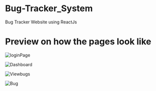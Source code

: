 # Bug-Tracker_System
 Bug Tracker Website using ReactJs

<h1>Preview on how the pages look like</h1>

![loginPage](https://github.com/Marco-Emad/Bug-Tracker_System/assets/56565607/4550393d-f09a-4eea-b661-d5818b728785)

![Dashboard](https://github.com/Marco-Emad/Bug-Tracker_System/assets/56565607/52fba57c-266b-41c0-8f29-7fa850953f5e)

![Viewbugs](https://github.com/Marco-Emad/Bug-Tracker_System/assets/56565607/d4cd5298-c476-4d4d-9396-bcb02eaaee6e)

![Bug](https://github.com/Marco-Emad/Bug-Tracker_System/assets/56565607/4554e4e8-4ef3-47c3-8768-4927216ce211)
